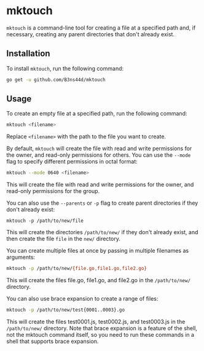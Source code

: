 # mktouch

`mktouch` is a command-line tool for creating a file at a specified path and, if necessary, creating any parent directories that don't already exist.

## Installation

To install `mktouch`, run the following command:

```bash
go get -u github.com/B3ns44d/mktouch
```


## Usage

To create an empty file at a specified path, run the following command:

```bash
mktouch <filename>
```

Replace `<filename>` with the path to the file you want to create.

By default, `mktouch` will create the file with read and write permissions for the owner, and read-only permissions for others. You can use the `--mode` flag to specify different permissions in octal format:

```bash
mktouch --mode 0640 <filename>
```

This will create the file with read and write permissions for the owner, and read-only permissions for the group.

You can also use the `--parents` or `-p` flag to create parent directories if they don't already exist:

```
mktouch -p /path/to/new/file
```

This will create the directories `/path/to/new/` if they don't already exist, and then create the file `file` in the `new/` directory.

You can create multiple files at once by passing in multiple filenames as arguments:


```bash
mktouch -p /path/to/new/{file.go,file1.go,file2.go}
```

This will create the files file.go, file1.go, and file2.go in the `/path/to/new/` directory.

You can also use brace expansion to create a range of files:

```bash
mktouch -p /path/to/new/test{0001..0003}.go
```

This will create the files test0001.js, test0002.js, and test0003.js in the `/path/to/new/` directory. Note that brace expansion is a feature of the shell, not the mktouch command itself, so you need to run these commands in a shell that supports brace expansion.


